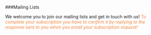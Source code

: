 

###Mailing Lists

We welcome you to join our mailing lists and get in touch with us! 
<font color="#F2853F"> *To complete your subscription you have to confirm it by replying to the response sent to you when you email your subscription request!* </font>


